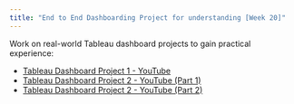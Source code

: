 ```yaml
---
title: "End to End Dashboarding Project for understanding [Week 20]"
---
```


Work on real-world Tableau dashboard projects to gain practical experience:

- [Tableau Dashboard Project 1 - YouTube](https://www.youtube.com/watch?v=dahrmqT5GD4&t=4366s)  
- [Tableau Dashboard Project 2 - YouTube (Part 1)](https://www.youtube.com/watch?v=oAIubTqg-Kw)  
- [Tableau Dashboard Project 2 - YouTube (Part 2)](https://www.youtube.com/watch?v=oTyCZVnNVZA)
